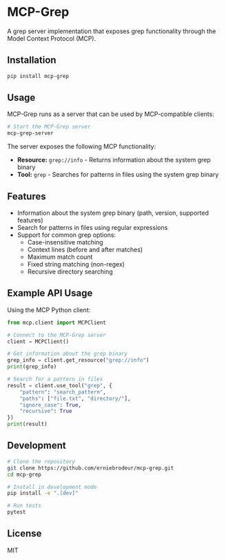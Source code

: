 # MCP-Grep

A grep server implementation that exposes grep functionality through the Model Context Protocol (MCP).

## Installation

```bash
pip install mcp-grep
```

## Usage

MCP-Grep runs as a server that can be used by MCP-compatible clients:

```bash
# Start the MCP-Grep server
mcp-grep-server
```

The server exposes the following MCP functionality:

- **Resource:** `grep://info` - Returns information about the system grep binary
- **Tool:** `grep` - Searches for patterns in files using the system grep binary

## Features

- Information about the system grep binary (path, version, supported features)
- Search for patterns in files using regular expressions
- Support for common grep options:
  - Case-insensitive matching
  - Context lines (before and after matches)
  - Maximum match count
  - Fixed string matching (non-regex)
  - Recursive directory searching

## Example API Usage

Using the MCP Python client:

```python
from mcp.client import MCPClient

# Connect to the MCP-Grep server
client = MCPClient()

# Get information about the grep binary
grep_info = client.get_resource("grep://info")
print(grep_info)

# Search for a pattern in files
result = client.use_tool("grep", {
    "pattern": "search_pattern",
    "paths": ["file.txt", "directory/"],
    "ignore_case": True,
    "recursive": True
})
print(result)
```

## Development

```bash
# Clone the repository
git clone https://github.com/erniebrodeur/mcp-grep.git
cd mcp-grep

# Install in development mode
pip install -e ".[dev]"

# Run tests
pytest
```

## License

MIT
